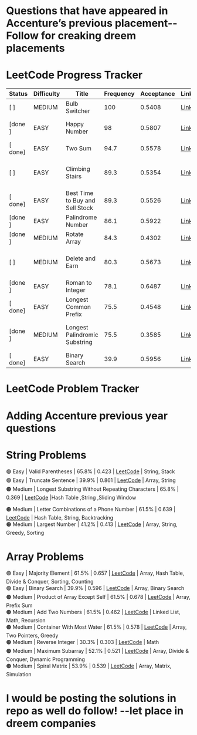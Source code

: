 # Questions that have appeared in Accenture’s previous placement-- Follow for creaking dreem placements
# LeetCode Progress Tracker

| Status | Difficulty | Title                        | Frequency | Acceptance | Link                                                                 | Topics                                      |
|--------|------------|------------------------------|-----------|------------|----------------------------------------------------------------------|---------------------------------------------|
|[ ]    | MEDIUM     | Bulb Switcher               | 100       | 0.5408     | [Link](https://leetcode.com/problems/bulb-switcher)                  | Math, Brainteaser                           |
|[done ]    | EASY       | Happy Number                | 98        | 0.5807     | [Link](https://leetcode.com/problems/happy-number)                   | Hash Table, Math, Two Pointers              |
|[ done]    | EASY       | Two Sum                     | 94.7      | 0.5578     | [Link](https://leetcode.com/problems/two-sum)                        | Array, Hash Table                           |
|[ ]    | EASY       | Climbing Stairs             | 89.3      | 0.5354     | [Link](https://leetcode.com/problems/climbing-stairs)                 | Math, Dynamic Programming, Memoization      |
|[ done]    | EASY       | Best Time to Buy and Sell Stock | 89.3   | 0.5526     | [Link](https://leetcode.com/problems/best-time-to-buy-and-sell-stock) | Array, Dynamic Programming                  |
|[done ]    | EASY       | Palindrome Number           | 86.1      | 0.5922     | [Link](https://leetcode.com/problems/palindrome-number)               | Math                                        |
|[done ]    | MEDIUM     | Rotate Array                | 84.3      | 0.4302     | [Link](https://leetcode.com/problems/rotate-array)                    | Array, Math, Two Pointers                   |
|[ ]    | MEDIUM     | Delete and Earn             | 80.3      | 0.5673     | [Link](https://leetcode.com/problems/delete-and-earn)                 | Array, Hash Table, Dynamic Programming      |
|[done ]    | EASY       | Roman to Integer            | 78.1      | 0.6487     | [Link](https://leetcode.com/problems/roman-to-integer)                | Hash Table, Math, String                    |
|[ done]    | EASY       | Longest Common Prefix       | 75.5      | 0.4548     | [Link](https://leetcode.com/problems/longest-common-prefix)           | String, Trie                                |
|[done ]    | MEDIUM     | Longest Palindromic Substring | 75.5    | 0.3585     | [Link](https://leetcode.com/problems/longest-palindromic-substring)   | Two Pointers, String, Dynamic Programming   |
|[ done]    | EASY       | Binary Search               | 39.9      | 0.5956     | [Link](https://leetcode.com/problems/binary-search)                   | Array, Binary Search                        |
# LeetCode Problem Tracker
# Adding Accenture previous year questions
# String Problems
🟢 Easy | Valid Parentheses | 65.8% | 0.423 | [LeetCode](https://leetcode.com/problems/valid-parentheses) | String, Stack  
🟢 Easy | Truncate Sentence | 39.9% | 0.861 | [LeetCode](https://leetcode.com/problems/truncate-sentence) | Array, String  
🟠 Medium | Longest Substring Without Repeating Characters | 65.8% | 0.369 | [LeetCode](https://leetcode.com/problems/longest-substring-without-repeating-characters) |Hash Table ,String ,Sliding Window

🟠 Medium | Letter Combinations of a Phone Number | 61.5% | 0.639 | [LeetCode](https://leetcode.com/problems/letter-combinations-of-a-phone-number) | Hash Table, String, Backtracking  
🟠 Medium | Largest Number | 41.2% | 0.413 | [LeetCode](https://leetcode.com/problems/largest-number) | Array, String, Greedy, Sorting  
# Array Problems
🟢 Easy | Majority Element | 61.5% | 0.657 | [LeetCode](https://leetcode.com/problems/majority-element) | Array, Hash Table, Divide & Conquer, Sorting, Counting  
🟢 Easy | Binary Search | 39.9% | 0.596 | [LeetCode](https://leetcode.com/problems/binary-search) | Array, Binary Search  
🟠 Medium | Product of Array Except Self | 61.5% | 0.678 | [LeetCode](https://leetcode.com/problems/product-of-array-except-self) | Array, Prefix Sum  
🟠 Medium | Add Two Numbers | 61.5% | 0.462 | [LeetCode](https://leetcode.com/problems/add-two-numbers) | Linked List, Math, Recursion  
🟠 Medium | Container With Most Water | 61.5% | 0.578 | [LeetCode](https://leetcode.com/problems/container-with-most-water) | Array, Two Pointers, Greedy  
🟠 Medium | Reverse Integer | 30.3% | 0.303 | [LeetCode](https://leetcode.com/problems/reverse-integer) | Math  
🟠 Medium | Maximum Subarray | 52.1% | 0.521 | [LeetCode](https://leetcode.com/problems/maximum-subarray) | Array, Divide & Conquer, Dynamic Programming  
🟠 Medium | Spiral Matrix | 53.9% | 0.539 | [LeetCode](https://leetcode.com/problems/spiral-matrix) | Array, Matrix, Simulation  
# I would be posting the solutions in repo as well do follow! --let place in dreem companies
